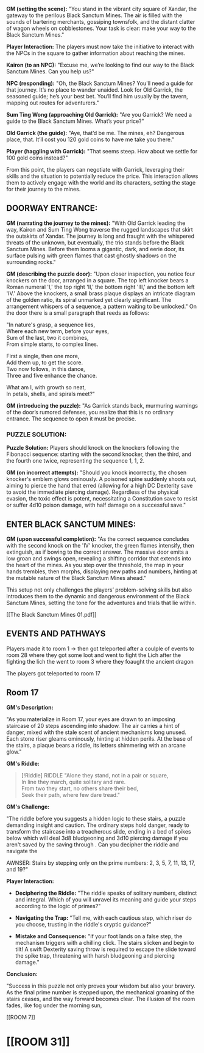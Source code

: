 
**GM (setting the scene):** "You stand in the vibrant city square of Xandar, the gateway to the perilous Black Sanctum Mines. The air is filled with the sounds of bartering merchants, gossiping townsfolk, and the distant clatter of wagon wheels on cobblestones. Your task is clear: make your way to the Black Sanctum Mines."

**Player Interaction:** The players must now take the initiative to interact with the NPCs in the square to gather information about reaching the mines.

**Kairon (to an NPC):** "Excuse me, we’re looking to find our way to the Black Sanctum Mines. Can you help us?"

**NPC (responding):** "Oh, the Black Sanctum Mines? You'll need a guide for that journey. It’s no place to wander unaided. Look for Old Garrick, the seasoned guide; he’s your best bet. You’ll find him usually by the tavern, mapping out routes for adventurers."

**Sum Ting Wong (approaching Old Garrick):** "Are you Garrick? We need a guide to the Black Sanctum Mines. What’s your price?"

**Old Garrick (the guide):** "Aye, that’d be me. The mines, eh? Dangerous place, that. It’ll cost you 120 gold coins to have me take you there."

**Player (haggling with Garrick):** "That seems steep. How about we settle for 100 gold coins instead?"

From this point, the players can negotiate with Garrick, leveraging their skills and the situation to potentially reduce the price. This interaction allows them to actively engage with the world and its characters, setting the stage for their journey to the mines.

## DOORWAY ENTRANCE:

**GM (narrating the journey to the mines):** "With Old Garrick leading the way, Kairon and Sum Ting Wong traverse the rugged landscapes that skirt the outskirts of Xandar. The journey is long and fraught with the whispered threats of the unknown, but eventually, the trio stands before the Black Sanctum Mines. Before them looms a gigantic, dark, and eerie door, its surface pulsing with green flames that cast ghostly shadows on the surrounding rocks."

**GM (describing the puzzle door):** "Upon closer inspection, you notice four knockers on the door, arranged in a square. The top left knocker bears a Roman numeral 'I,' the top right 'II,' the bottom right 'III,' and the bottom left 'IV.' Above the knockers, a small brass plaque displays an intricate diagram of the golden ratio, its spiral unmarked yet clearly significant. The arrangement whispers of a sequence, a pattern waiting to be unlocked." On the door there is a small paragraph that reeds as follows:

"In nature's grasp, a sequence lies,  
Where each new term, before your eyes,  
Sum of the last, two it combines,  
From simple starts, to complex lines.

First a single, then one more,  
Add them up, to get the score.  
Two now follows, in this dance,  
Three and five enhance the chance.

What am I, with growth so neat,  
In petals, shells, and spirals meet?"



**GM (introducing the puzzle):** "As Garrick stands back, murmuring warnings of the door’s rumored defenses, you realize that this is no ordinary entrance. The sequence to open it must be precise.


### PUZZLE SOLUTION: 
**Puzzle Solution:** Players should knock on the knockers following the Fibonacci sequence: starting with the second knocker, then the third, and the fourth one twice, representing the sequence 1, 1, 2.


**GM (on incorrect attempts):** "Should you knock incorrectly, the chosen knocker's emblem glows ominously. A poisoned spine suddenly shoots out, aiming to pierce the hand that erred (allowing for a high DC Dexterity save to avoid the immediate piercing damage). Regardless of the physical evasion, the toxic effect is potent, necessitating a Constitution save to resist or suffer 4d10 poison damage, with half damage on a successful save."



## ENTER BLACK SANCTUM MINES:

**GM (upon successful completion):** "As the correct sequence concludes with the second knock on the 'IV' knocker, the green flames intensify, then extinguish, as if bowing to the correct answer. The massive door emits a low groan and swings open, revealing a shifting corridor that extends into the heart of the mines. As you step over the threshold, the map in your hands trembles, then morphs, displaying new paths and numbers, hinting at the mutable nature of the Black Sanctum Mines ahead."

This setup not only challenges the players’ problem-solving skills but also introduces them to the dynamic and dangerous environment of the Black Sanctum Mines, setting the tone for the adventures and trials that lie within.

[[The Black Sanctum Mines 01.pdf]]



## EVENTS AND PATHWAYS

Players made it to room 1 -> then got teleported after a coulple of events to room 28 where they got some loot and went to fight the Lich after the fighting the lich the went to room 3 where they foaught the ancient dragon


The players got teleported to room 17 


## Room 17

**GM's Description:**

"As you materialize in Room 17, your eyes are drawn to an imposing staircase of 20 steps ascending into shadow. The air carries a hint of danger, mixed with the stale scent of ancient mechanisms long unused. Each stone riser gleams ominously, hinting at hidden perils. At the base of the stairs, a plaque bears a riddle, its letters shimmering with an arcane glow."

**GM's Riddle:**


> [!Riddle] RIDDLE
> "Alone they stand, not in a pair or square,  
In line they march, quite solitary and rare.  
From two they start, no others share their bed,  
Seek their path, where few dare tread."


**GM's Challenge:**

"The riddle before you suggests a hidden logic to these stairs, a puzzle demanding insight and caution.  The ordinary steps hold danger, ready to transform the staircase into a treacherous slide, ending in a bed of spikes below which will deal 3d8 bludgeoning and 3d10 piercing damage if you aren't saved by the saving through . Can you decipher the riddle and navigate the 

AWNSER: Stairs by stepping only on the prime numbers: 2, 3, 5, 7, 11, 13, 17, and 19?"

**Player Interaction:**

- **Deciphering the Riddle:** "The riddle speaks of solitary numbers, distinct and integral. Which of you will unravel its meaning and guide your steps according to the logic of primes?"
    
- **Navigating the Trap:** "Tell me, with each cautious step, which riser do you choose, trusting in the riddle's cryptic guidance?"
    
- **Mistake and Consequence:** "If your foot lands on a false step, the mechanism triggers with a chilling click. The stairs slicken and begin to tilt! A swift Dexterity saving throw is required to escape the slide toward the spike trap, threatening with harsh bludgeoning and piercing damage."
    

**Conclusion:**

"Success in this puzzle not only proves your wisdom but also your bravery. As the final prime number is stepped upon, the mechanical groaning of the stairs ceases, and the way forward becomes clear. The illusion of the room fades, like fog under the morning sun,


[[ROOM 7]]
# [[ROOM 31]]

